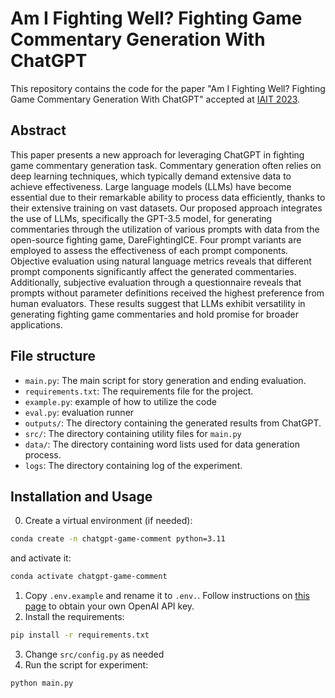 # Am I Fighting Well? Fighting Game Commentary Generation With ChatGPT

This repository contains the code for the paper "Am I Fighting Well? Fighting Game Commentary Generation With ChatGPT" accepted at [IAIT 2023](https://www.iait-conf.org/2023/).

## Abstract

This paper presents a new approach for leveraging ChatGPT in fighting game commentary generation task. Commentary generation often relies on deep learning techniques, which typically demand extensive data to achieve effectiveness. Large language models (LLMs) have become essential due to their remarkable ability to process data efficiently, thanks to their extensive training on vast datasets. Our proposed approach integrates the use of LLMs, specifically the GPT-3.5 model, for generating commentaries through the utilization of various prompts with data from the open-source fighting game, DareFightingICE. Four prompt variants are employed to assess the effectiveness of each prompt components. Objective evaluation using natural language metrics reveals that different prompt components significantly affect the generated commentaries. Additionally, subjective evaluation through a questionnaire reveals that prompts without parameter definitions received the highest preference from human evaluators. These results suggest that LLMs exhibit versatility in generating fighting game commentaries and hold promise for broader applications.

## File structure
- `main.py`: The main script for story generation and ending evaluation.
- `requirements.txt`: The requirements file for the project.
- `example.py`: example of how to utilize the code
- `eval.py`: evaluation runner
- `outputs/`: The directory containing the generated results from ChatGPT.
- `src/`: The directory containing utility files for `main.py`
- `data/`: The directory containing word lists used for data generation process.
- `logs`: The directory containing log of the experiment.

## Installation and Usage
0. Create a virtual environment (if needed):
```bash
conda create -n chatgpt-game-comment python=3.11
```
and activate it:
```bash
conda activate chatgpt-game-comment
```
1. Copy `.env.example` and rename it to `.env.`. Follow instructions on [this page](https://platform.openai.com/docs/api-reference/authentication) to obtain your own OpenAI API key.
2. Install the requirements:
```bash
pip install -r requirements.txt
```
3. Change `src/config.py` as needed
4. Run the script for experiment:
```bash
python main.py
```
